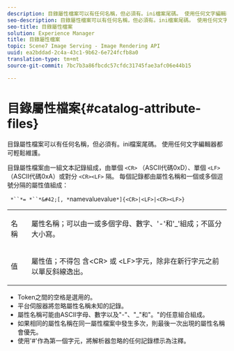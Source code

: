 ```yaml
---
description: 目錄屬性檔案可以有任何名稱，但必須有。ini檔案尾碼。 使用任何文字編輯器都可輕鬆維護。
seo-description: 目錄屬性檔案可以有任何名稱，但必須有。ini檔案尾碼。 使用任何文字編輯器都可輕鬆維護。
seo-title: 目錄屬性檔案
solution: Experience Manager
title: 目錄屬性檔案
topic: Scene7 Image Serving - Image Rendering API
uuid: ea2bddad-2c4a-43c1-9b62-6e724fcfb8a0
translation-type: tm+mt
source-git-commit: 7bc7b3a86fbcdc57cfdc31745fae3afc06e44b15

---
```



# 目錄屬性檔案{#catalog-attribute-files}

目錄屬性檔案可以有任何名稱，但必須有。ini檔案尾碼。 使用任何文字編輯器都可輕鬆維護。

目錄屬性檔案由一組文本記錄組成，由單個 `<CR>` （ASCII代碼0xD）、單個 `<LF>` （ASCII代碼0xA）或對分 `<CR><LF>` 隔。 每個記錄都由屬性名稱和一個或多個逗號分隔的屬性值組成：

` *``*= *``*&#42;[, *`namevaluevalue`*]{<CR>|<LF>|<CR><LF>}`

<table id="simpletable_8454AD549FDA421BA1469CDA44132773"> 
 <tr class="strow"> 
  <td class="stentry"> <p> <span class="codeph"> 名 <span class="varname"> 稱 </span></span> </p> </td> 
  <td class="stentry"> <p>屬性名稱；可以由一或多個字母、數字、'-'和'_'組成；不區分大小寫。 </p> </td> 
 </tr> 
 <tr class="strow"> 
  <td class="stentry"> <p> <span class="codeph"> 值 <span class="varname"></span></span> </p> </td> 
  <td class="stentry"> <p>屬性值；不得包 <span class="codeph"> 含&lt;CR&gt; </span>或 <span class="codeph"></span> &lt;LF&gt;字元，除非在新行字元之前以單反斜線逸出。 </p> </td> 
 </tr> 
</table>

* Token之間的空格是選用的。
* 平台伺服器將忽略屬性名稱未知的記錄。
* 屬性名稱可能由ASCII字母、數字以及&quot;-&quot;、&quot;_&quot;和&quot;。&quot;的任意組合組成。
* 如果相同的屬性名稱在同一屬性檔案中發生多次，則最後一次出現的屬性名稱會優先。
* 使用&#39;#&#39;作為第一個字元，將解析器忽略的任何記錄標示為注釋。

